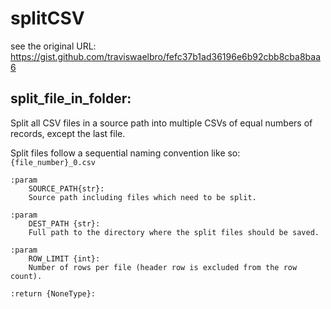 # splitCSV

see the original URL: 
https://gist.github.com/traviswaelbro/fefc37b1ad36196e6b92cbb8cba8baa6

## split_file_in_folder:

Split all CSV files in a source path into multiple CSVs of equal numbers of records, except the last file.


Split files follow a sequential naming convention like so: `{file_number}_0.csv`
        
    :param 
        SOURCE_PATH{str}: 
        Source path including files which need to be split.
        
    :param 
        DEST_PATH {str}:
        Full path to the directory where the split files should be saved.
        
    :param 
        ROW_LIMIT {int}:
        Number of rows per file (header row is excluded from the row count).
        
    :return {NoneType}:
